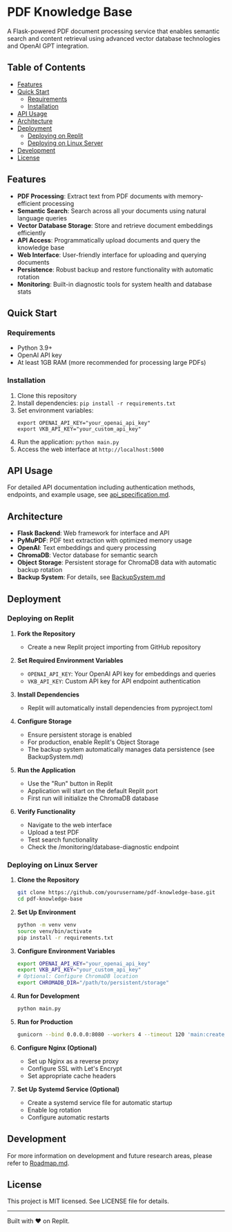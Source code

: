 # PDF Knowledge Base

A Flask-powered PDF document processing service that enables semantic search and content retrieval using advanced vector database technologies and OpenAI GPT integration.

## Table of Contents

- [Features](#features)
- [Quick Start](#quick-start)
  - [Requirements](#requirements)
  - [Installation](#installation)
- [API Usage](#api-usage)
- [Architecture](#architecture)
- [Deployment](#deployment)
  - [Deploying on Replit](#deploying-on-replit)
  - [Deploying on Linux Server](#deploying-on-linux-server)
- [Development](#development)
- [License](#license)

## Features

- **PDF Processing**: Extract text from PDF documents with memory-efficient processing
- **Semantic Search**: Search across all your documents using natural language queries
- **Vector Database Storage**: Store and retrieve document embeddings efficiently
- **API Access**: Programmatically upload documents and query the knowledge base
- **Web Interface**: User-friendly interface for uploading and querying documents
- **Persistence**: Robust backup and restore functionality with automatic rotation
- **Monitoring**: Built-in diagnostic tools for system health and database stats

## Quick Start

### Requirements

- Python 3.9+
- OpenAI API key
- At least 1GB RAM (more recommended for processing large PDFs)

### Installation

1. Clone this repository
2. Install dependencies: `pip install -r requirements.txt`
3. Set environment variables:
   ```
   export OPENAI_API_KEY="your_openai_api_key"
   export VKB_API_KEY="your_custom_api_key"
   ```
4. Run the application: `python main.py`
5. Access the web interface at `http://localhost:5000`

## API Usage

For detailed API documentation including authentication methods, endpoints, and example usage, see [api_specification.md](api_specification.md).

## Architecture

- **Flask Backend**: Web framework for interface and API
- **PyMuPDF**: PDF text extraction with optimized memory usage
- **OpenAI**: Text embeddings and query processing
- **ChromaDB**: Vector database for semantic search
- **Object Storage**: Persistent storage for ChromaDB data with automatic backup rotation
- **Backup System**: For details, see [BackupSystem.md](BackupSystem.md)

## Deployment

### Deploying on Replit

1. **Fork the Repository**
   - Create a new Replit project importing from GitHub repository

2. **Set Required Environment Variables**
   - `OPENAI_API_KEY`: Your OpenAI API key for embeddings and queries
   - `VKB_API_KEY`: Custom API key for API endpoint authentication

3. **Install Dependencies**
   - Replit will automatically install dependencies from pyproject.toml

4. **Configure Storage**
   - Ensure persistent storage is enabled
   - For production, enable Replit's Object Storage
   - The backup system automatically manages data persistence (see BackupSystem.md)

5. **Run the Application**
   - Use the "Run" button in Replit
   - Application will start on the default Replit port
   - First run will initialize the ChromaDB database

6. **Verify Functionality**
   - Navigate to the web interface
   - Upload a test PDF
   - Test search functionality
   - Check the /monitoring/database-diagnostic endpoint

### Deploying on Linux Server

1. **Clone the Repository**
   ```bash
   git clone https://github.com/yourusername/pdf-knowledge-base.git
   cd pdf-knowledge-base
   ```

2. **Set Up Environment**
   ```bash
   python -m venv venv
   source venv/bin/activate
   pip install -r requirements.txt
   ```

3. **Configure Environment Variables**
   ```bash
   export OPENAI_API_KEY="your_openai_api_key"
   export VKB_API_KEY="your_custom_api_key"
   # Optional: Configure ChromaDB location
   export CHROMADB_DIR="/path/to/persistent/storage"
   ```

4. **Run for Development**
   ```bash
   python main.py
   ```

5. **Run for Production**
   ```bash
   gunicorn --bind 0.0.0.0:8080 --workers 4 --timeout 120 'main:create_app()'
   ```

6. **Configure Nginx (Optional)**
   - Set up Nginx as a reverse proxy
   - Configure SSL with Let's Encrypt
   - Set appropriate cache headers

7. **Set Up Systemd Service (Optional)**
   - Create a systemd service file for automatic startup
   - Enable log rotation
   - Configure automatic restarts

## Development

For more information on development and future research areas, please refer to [Roadmap.md](Roadmap.md).

## License

This project is MIT licensed. See LICENSE file for details.

---

Built with ❤️ on Replit.